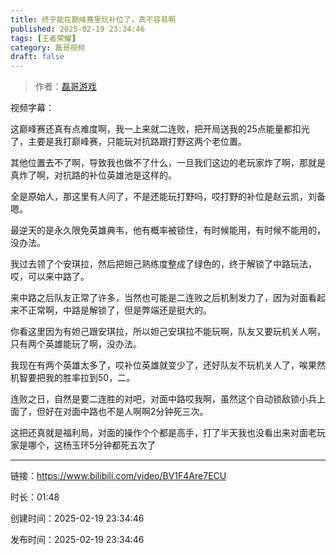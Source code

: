 ```yaml
---
title: 终于能在巅峰赛里玩补位了，真不容易啊
published: 2025-02-19 23:34:46
tags: [王者荣耀]
category: 磊哥视频
draft: false
---
```



> 作者：[磊哥游戏](https://space.bilibili.com/268941858?spm_id_from=333.788.upinfo.head.click)

视频字幕：

这巅峰赛还真有点难度啊，我一上来就二连败，把开局送我的25点能量都扣光了，主要是我打巅峰赛，只能玩对抗路跟打野这两个老位置。

其他位置去不了啊，导致我也做不了什么，一旦我们这边的老玩家炸了啊，那就是真炸了啊，对抗路的补位英雄池是这样的。

全是原始人，那这里有人问了，不是还能玩打野吗，哎打野的补位是赵云凯，刘备嗯。

最逆天的是永久限免英雄典韦，他有概率被锁住，有时候能用，有时候不能用的，没办法。

我过去领了个安琪拉，然后把妲己熟练度整成了绿色的，终于解锁了中路玩法，哎，可以来中路了。

来中路之后队友正常了许多，当然也可能是二连败之后机制发力了，因为对面看起来不正常啊，中路是解锁了，但是弊端还是挺大的。

你看这里因为有妲己跟安琪拉，所以妲己安琪拉不能玩啊，队友又要玩机关人啊，只有两个英雄能玩了啊，没办法。

我现在有两个英雄太多了，哎补位英雄就变少了，还好队友不玩机关人了，唉果然机智要把我的胜率拉到50，二。

连败之日，自然是要二连胜的对吧，对面中路哎我啊，虽然这个自动锁敌锁小兵上面了，但好在对面中路也不是人啊啊2分钟死三次。

这把还真就是福利局，对面的操作个个都是高手，打了半天我也没看出来对面老玩家是哪个，这杨玉环5分钟都死五次了

---


链接：https://www.bilibili.com/video/BV1F4Are7ECU



时长：01:48

创建时间：2025-02-19 23:34:46

发布时间：2025-02-19 23:34:46
